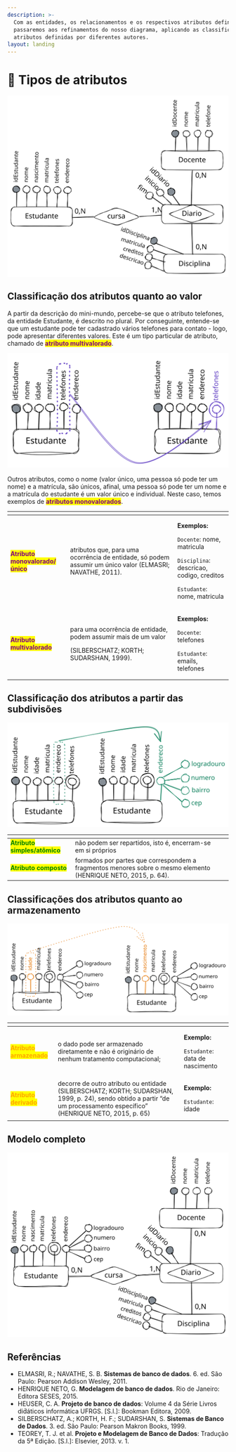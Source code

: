 ```yaml
---
description: >-
  Com as entidades, os relacionamentos e os respectivos atributos definidos,
  passaremos aos refinamentos do nosso diagrama, aplicando as classificações de
  atributos definidas por diferentes autores.
layout: landing
---
```


# 🧠 Tipos de atributos

<img src="../../../.gitbook/assets/file.excalidraw (11).svg" alt="" class="gitbook-drawing">

## Classificação dos atributos quanto ao valor

A partir da descrição do mini-mundo, percebe-se que o atributo telefones, da entidade Estudante, é descrito no plural. Por conseguinte, entende-se que um estudante pode ter cadastrado vários telefones para contato - logo, pode apresentar diferentes valores. Este é um tipo particular de atributo, chamado de <mark style="color:purple;">**atributo multivalorado**</mark>.&#x20;

<img src="../../../.gitbook/assets/file.excalidraw (12).svg" alt="" class="gitbook-drawing">

Outros atributos, como o nome (valor único, uma pessoa só pode ter um nome) e a matrícula, são únicos, afinal, uma pessoa só pode ter um nome e a matrícula do estudante é um valor único e individual. Neste caso, temos exemplos de <mark style="color:purple;">**atributos monovalorados**</mark>.

<table data-card-size="large" data-view="cards"><thead><tr><th></th><th></th><th></th></tr></thead><tbody><tr><td><mark style="color:purple;"><strong>Atributo monovalorado/único</strong></mark></td><td>atributos que, para uma ocorrência de entidade, só podem assumir um único valor (ELMASRI; NAVATHE, 2011).</td><td><p></p><p><strong>Exemplos:</strong></p><p><code>Docente</code>: nome, matricula</p><p><code>Disciplina</code>: descricao, codigo, creditos</p><p><code>Estudante</code>: nome, matricula</p></td></tr><tr><td><mark style="color:purple;"><strong>Atributo multivalorado</strong></mark></td><td><p>para uma ocorrência de entidade, podem assumir mais de um valor</p><p>(SILBERSCHATZ; KORTH; SUDARSHAN, 1999).</p></td><td><p><strong>Exemplos:</strong></p><p><code>Docente</code>: telefones</p><p><code>Estudante</code>: emails, telefones</p></td></tr></tbody></table>

## Classificação dos atributos a partir das subdivisões

<img src="../../../.gitbook/assets/file.excalidraw.svg" alt="" class="gitbook-drawing">

<table data-card-size="large" data-view="cards"><thead><tr><th></th><th></th><th></th></tr></thead><tbody><tr><td><mark style="color:green;"><strong>Atributo simples/atômico</strong></mark></td><td>não podem ser repartidos, isto é, encerram-se em si próprios</td><td></td></tr><tr><td><mark style="color:green;"><strong>Atributo composto</strong></mark></td><td>formados por partes que correspondem a fragmentos menores sobre o mesmo elemento (HENRIQUE NETO, 2015, p. 64).</td><td></td></tr></tbody></table>

## Classificações dos atributos quanto ao armazenamento

<img src="../../../.gitbook/assets/file.excalidraw (4).svg" alt="" class="gitbook-drawing">

<table data-card-size="large" data-view="cards"><thead><tr><th></th><th></th><th></th></tr></thead><tbody><tr><td><mark style="color:orange;"><strong>Atributo armazenado</strong></mark></td><td>o dado pode ser armazenado diretamente e não é originário de nenhum tratamento computacional; </td><td><p></p><p><strong></strong></p><p><strong>Exemplo:</strong></p><p><code>Estudante</code>: data de nascimento</p></td></tr><tr><td><mark style="color:orange;"><strong>Atributo derivado</strong></mark></td><td>decorre de outro atributo ou entidade (SILBERSCHATZ; KORTH; SUDARSHAN, 1999, p. 24), sendo obtido a partir “de um processamento específico” (HENRIQUE NETO, 2015, p. 65)</td><td><p><strong>Exemplo:</strong></p><p><code>Estudante</code>: idade</p></td></tr></tbody></table>

## Modelo completo

<img src="../../../.gitbook/assets/file.excalidraw (10).svg" alt="" class="gitbook-drawing">

## Referências

* ELMASRI, R.; NAVATHE, S. B. **Sistemas de banco de dados**. 6. ed. São Paulo: Pearson Addison Wesley, 2011.
* HENRIQUE NETO, G. **Modelagem de banco de dados**. Rio de Janeiro: Editora SESES, 2015.
* HEUSER, C. A. **Projeto de banco de dados**: Volume 4 da Série Livros did́áticos informática UFRGS. \[S.l.]: Bookman Editora, 2009.
* SILBERSCHATZ, A.; KORTH, H. F.; SUDARSHAN, S. **Sistemas de Banco de Dados**. 3. ed. São Paulo: Pearson Makron Books, 1999.
* TEOREY, T. J. et al. **Projeto e Modelagem de Banco de Dados**: Tradução da 5ª Edição. \[S.l.]: Elsevier, 2013. v. 1.
